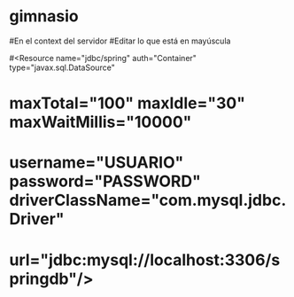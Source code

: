 # gimnasio

#En el context del servidor
#Editar lo que está en mayúscula

#<Resource name="jdbc/spring" auth="Container" type="javax.sql.DataSource"
#               maxTotal="100" maxIdle="30" maxWaitMillis="10000"
#               username="USUARIO" password="PASSWORD" driverClassName="com.mysql.jdbc.Driver"
#               url="jdbc:mysql://localhost:3306/springdb"/>
